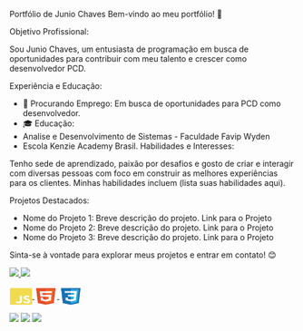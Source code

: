 Portfólio de Junio Chaves
Bem-vindo ao meu portfólio! 👋

Objetivo Profissional:

Sou Junio Chaves, um entusiasta de programação em busca de oportunidades para contribuir com meu talento e crescer como desenvolvedor PCD.

Experiência e Educação:

- 🔭 Procurando Emprego: Em busca de oportunidades para PCD como desenvolvedor.
- 🎓 Educação:
- Analise e Desenvolvimento de Sistemas - Faculdade Favip Wyden
- Escola Kenzie Academy Brasil.
Habilidades e Interesses:

Tenho sede de aprendizado, paixão por desafios e gosto de criar e interagir com diversas pessoas com foco em construir as melhores experiências para os clientes. Minhas habilidades incluem (lista suas habilidades aqui).

Projetos Destacados:

- Nome do Projeto 1: Breve descrição do projeto. Link para o Projeto
- Nome do Projeto 2: Breve descrição do projeto. Link para o Projeto
- Nome do Projeto 3: Breve descrição do projeto. Link para o Projeto

Sinta-se à vontade para explorar meus projetos e entrar em contato! 😊
 <div>
  <a href="https://github.com/13Junio-Innovating">
  <img height="180em" src="https://github-readme-stats.vercel.app/api?username=13Junio-Innovating&show_icons=true&theme=dracula&include_all_commits=true&count_private=true"/>
  <img height="180em" src="https://github-readme-stats.vercel.app/api/top-langs/?username=13Junio-Innovating&layout=compact&langs_count=7&theme=dracula"/>
</div>
  <div style="display: inline_block"><br>
  <img align="center" alt="JavaScript" height="30" width="40" src="https://raw.githubusercontent.com/devicons/devicon/master/icons/javascript/javascript-plain.svg">
  <img align="center" alt="HTML" height="30" width="40" src="https://raw.githubusercontent.com/devicons/devicon/master/icons/html5/html5-original.svg">
  <img align="center" alt="CSS" height="30" width="40" src="https://raw.githubusercontent.com/devicons/devicon/master/icons/css3/css3-original.svg">
</div>
  <p></p>
  <div> 
  <a href="https://www.youtube.com/channel/UC-i24g7RKHV_K_OHlFYgiFQ" target="_blank"><img src="https://img.shields.io/badge/YouTube-FF0000?style=for-the-badge&logo=youtube&logoColor=white" target="_blank"></a>
  <a href = "mailto:13juniotj@gmail.com"><img src="https://img.shields.io/badge/-Gmail-%23333?style=for-the-badge&logo=gmail&logoColor=white" target="_blank"></a>
  <a href="https://www.linkedin.com/in/junio-chaves-b60901143" target="_blank"><img src="https://img.shields.io/badge/-LinkedIn-%230077B5?style=for-the-badge&logo=linkedin&logoColor=white" target="_blank"></a> 
 
</div>
